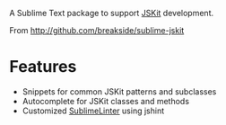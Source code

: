 A Sublime Text package to support [JSKit](https://jskit.dev) development.

From http://github.com/breakside/sublime-jskit

Features
========

- Snippets for common JSKit patterns and subclasses
- Autocomplete for JSKit classes and methods
- Customized [SublimeLinter](http://www.sublimelinter.com/en/stable/) using jshint